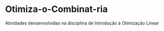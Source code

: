 # Otimiza-o-Combinat-ria
 
 Atividades  densenvolvidas na disciplina de Introdução à Otimização Linear
